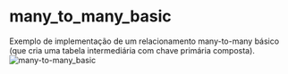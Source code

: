 # many_to_many_basic
Exemplo de implementação de um relacionamento many-to-many básico (que cria uma tabela intermediária com chave primária composta).
![many-to-many_basic](https://github.com/vagnersilvaifsul/many_to_many_basic/assets/81583925/79ecd66a-8ae3-422f-83cc-4800480abe95)
